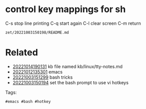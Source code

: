 # control key mappings for sh
  C-s stop line printing
    C-q start again
  C-l clear screen
  C-m return

` zet/20221003150198/README.md `

# Related

- [20221014190131](/zet/20221014190131/README.md) kb file named kb/linux/tty-notes.md
- [20221012135301](/zet/20221012135301/README.md) emacs
- [20221003151299](/zet/20221003151299/README.md) bash tricks
- [20221003150194](/zet/20221003150194/README.md) set the bash prompt to use vi hotkeys

Tags:

    #emacs #bash #hotkey
